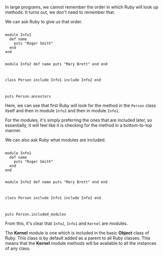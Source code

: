 In large programs, we cannot remember
the order in which Ruby will look up
methods. It turns out, we don't need to
remember that.

We can ask Ruby to give us that order.

<Editor lang="ruby">
<code>
module Info1
  def name
    puts "Roger Smith"
  end
end

module Info2
  def name
    puts "Mary Brett"
  end
end

class Person
  include Info1
  include Info2
end

puts Person.ancestors
</code>
</Editor>

Here, we can see that first Ruby
will look for the method
in the `Person` class itself
and
then in module `Info2` and
then in module `Info1`.

For the modules, it's simply
preferring the ones that are
included later, so essentially,
it will feel like it is checking
for the method in a bottom-to-top
manner.

We can also ask Ruby what
modules are included.

<Editor lang="ruby">
<code>
module Info1
  def name
    puts "Roger Smith"
  end
end

module Info2
  def name
    puts "Mary Brett"
  end
end

class Person
  include Info1
  include Info2
end

puts Person.included_modules
</code>
</Editor>

From this, it's clear that
`Info2`, `Info1` and `Kernel`
are modules.

The **Kernel** module
is one which is included in
the basic **Object** class of Ruby.
This class is by default added as
a parent to all Ruby classes. This means
that the **Kernel** module methods
will be available to all
the instances of any class.